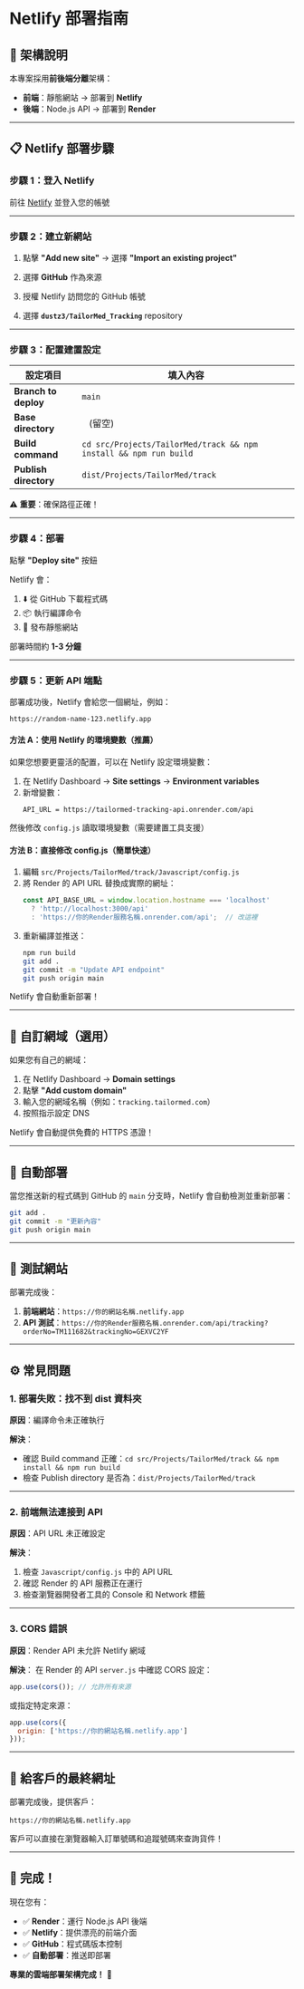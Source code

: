 # Netlify 部署指南

## 🎯 架構說明

本專案採用**前後端分離**架構：
- **前端**：靜態網站 → 部署到 **Netlify**
- **後端**：Node.js API → 部署到 **Render**

---

## 📋 Netlify 部署步驟

### 步驟 1：登入 Netlify

前往 [Netlify](https://app.netlify.com/) 並登入您的帳號

---

### 步驟 2：建立新網站

1. 點擊 **"Add new site"** → 選擇 **"Import an existing project"**

2. 選擇 **GitHub** 作為來源

3. 授權 Netlify 訪問您的 GitHub 帳號

4. 選擇 **`dustz3/TailorMed_Tracking`** repository

---

### 步驟 3：配置建置設定

| 設定項目 | 填入內容 |
|---------|---------|
| **Branch to deploy** | `main` |
| **Base directory** | ` ` (留空) |
| **Build command** | `cd src/Projects/TailorMed/track && npm install && npm run build` |
| **Publish directory** | `dist/Projects/TailorMed/track` |

⚠️ **重要**：確保路徑正確！

---

### 步驟 4：部署

點擊 **"Deploy site"** 按鈕

Netlify 會：
1. ⬇️ 從 GitHub 下載程式碼
2. 📦 執行編譯命令
3. 🚀 發布靜態網站

部署時間約 **1-3 分鐘**

---

### 步驟 5：更新 API 端點

部署成功後，Netlify 會給您一個網址，例如：
```
https://random-name-123.netlify.app
```

#### 方法 A：使用 Netlify 的環境變數（推薦）

如果您想要更靈活的配置，可以在 Netlify 設定環境變數：

1. 在 Netlify Dashboard → **Site settings** → **Environment variables**
2. 新增變數：
   ```
   API_URL = https://tailormed-tracking-api.onrender.com/api
   ```

然後修改 `config.js` 讀取環境變數（需要建置工具支援）

#### 方法 B：直接修改 config.js（簡單快速）

1. 編輯 `src/Projects/TailorMed/track/Javascript/config.js`
2. 將 Render 的 API URL 替換成實際的網址：
   ```javascript
   const API_BASE_URL = window.location.hostname === 'localhost' 
     ? 'http://localhost:3000/api'
     : 'https://你的Render服務名稱.onrender.com/api';  // 改這裡
   ```
3. 重新編譯並推送：
   ```bash
   npm run build
   git add .
   git commit -m "Update API endpoint"
   git push origin main
   ```

Netlify 會自動重新部署！

---

## 🎨 自訂網域（選用）

如果您有自己的網域：

1. 在 Netlify Dashboard → **Domain settings**
2. 點擊 **"Add custom domain"**
3. 輸入您的網域名稱（例如：`tracking.tailormed.com`）
4. 按照指示設定 DNS

Netlify 會自動提供免費的 HTTPS 憑證！

---

## 🔄 自動部署

當您推送新的程式碼到 GitHub 的 `main` 分支時，Netlify 會自動檢測並重新部署：

```bash
git add .
git commit -m "更新內容"
git push origin main
```

---

## 🧪 測試網站

部署完成後：

1. **前端網站**：`https://你的網站名稱.netlify.app`
2. **API 測試**：`https://你的Render服務名稱.onrender.com/api/tracking?orderNo=TM111682&trackingNo=GEXVC2YF`

---

## ⚙️ 常見問題

### 1. 部署失敗：找不到 dist 資料夾

**原因**：編譯命令未正確執行

**解決**：
- 確認 Build command 正確：`cd src/Projects/TailorMed/track && npm install && npm run build`
- 檢查 Publish directory 是否為：`dist/Projects/TailorMed/track`

---

### 2. 前端無法連接到 API

**原因**：API URL 未正確設定

**解決**：
1. 檢查 `Javascript/config.js` 中的 API URL
2. 確認 Render 的 API 服務正在運行
3. 檢查瀏覽器開發者工具的 Console 和 Network 標籤

---

### 3. CORS 錯誤

**原因**：Render API 未允許 Netlify 網域

**解決**：
在 Render 的 API `server.js` 中確認 CORS 設定：
```javascript
app.use(cors()); // 允許所有來源
```

或指定特定來源：
```javascript
app.use(cors({
  origin: ['https://你的網站名稱.netlify.app']
}));
```

---

## 📱 給客戶的最終網址

部署完成後，提供客戶：

```
https://你的網站名稱.netlify.app
```

客戶可以直接在瀏覽器輸入訂單號碼和追蹤號碼來查詢貨件！

---

## 🎉 完成！

現在您有：
- ✅ **Render**：運行 Node.js API 後端
- ✅ **Netlify**：提供漂亮的前端介面
- ✅ **GitHub**：程式碼版本控制
- ✅ **自動部署**：推送即部署

**專業的雲端部署架構完成！** 🚀









